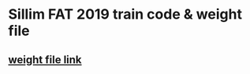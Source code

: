 # Sillim FAT 2019 train code & weight file

## [weight file link](https://drive.google.com/drive/folders/1Gute6RxzoPcZAHIz--2ozOcUCjijXyDx)
